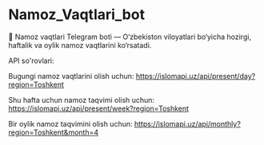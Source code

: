 # Namoz_Vaqtlari_bot
🕋 Namoz vaqtlari Telegram boti — O‘zbekiston viloyatlari bo‘yicha hozirgi, haftalik va oylik namoz vaqtlarini ko‘rsatadi.









API so'rovlari:

Bugungi namoz vaqtlarini olish uchun: https://islomapi.uz/api/present/day?region=Toshkent

Shu hafta uchun namoz taqvimi olish uchun: https://islomapi.uz/api/present/week?region=Toshkent

Bir oylik namoz taqvimini olish uchun: https://islomapi.uz/api/monthly?region=Toshkent&month=4

